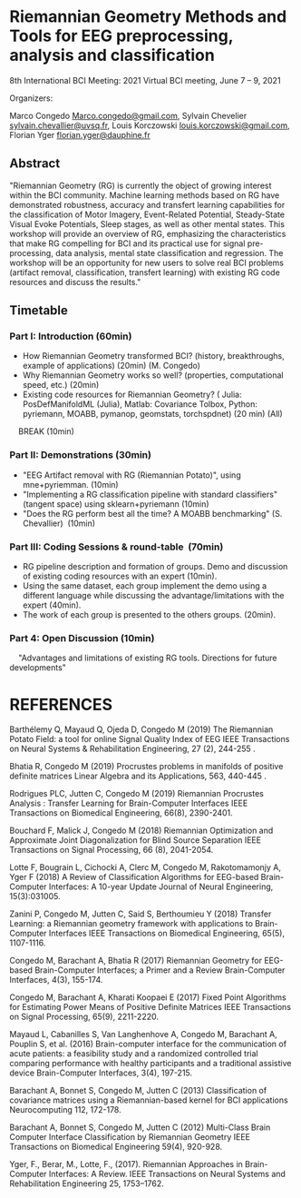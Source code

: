 # Riemannian Geometry Methods and Tools for EEG preprocessing, analysis and classification

8th International BCI Meeting: 2021 Virtual BCI meeting,
June 7 – 9, 2021

Organizers:

Marco Congedo <Marco.congedo@gmail.com>,
Sylvain Chevelier <sylvain.chevallier@uvsq.fr>,
Louis Korczowski <louis.korczowski@gmail.com>,
Florian Yger <florian.yger@dauphine.fr>


## Abstract
"Riemannian Geometry (RG) is currently the object of growing interest within the BCI community. Machine learning methods based on RG have demonstrated robustness, accuracy and transfert learning capabilities for the classification of Motor Imagery, Event-Related Potential, Steady-State Visual Evoke Potentials, Sleep stages, as well as other mental states. This workshop will provide an overview of RG, emphasizing the characteristics that make RG compelling for BCI and its practical use for signal pre-processing, data analysis, mental state classification and regression. The workshop will be an opportunity for new users to solve real BCI problems (artifact removal, classification, transfert learning) with existing RG code resources and discuss the results."


## Timetable

### Part I: Introduction (60min)
- How Riemannian Geometry transformed BCI? (history, breakthroughs, example of applications) (20min) (M. Congedo)
- Why Riemannian Geometry works so well? (properties, computational speed, etc.) (20min)
- Existing code resources for Riemannian Geometry? ( Julia: PosDefManifoldML (Julia), Matlab: Covariance Tolbox, Python: pyriemann, MOABB, pymanop, geomstats, torchspdnet) (20 min) (All)

    BREAK (10min)

### Part II: Demonstrations (30min)
- "EEG Artifact removal with RG (Riemannian Potato)", using mne+pyriemman. (10min)
- "Implementing a RG classification pipeline with standard classifiers" (tangent space) using sklearn+pyriemann (10min)
- "Does the RG perform best all the time? A MOABB benchmarking" (S. Chevallier)  (10min)

### Part III: Coding Sessions & round-table  (70min)
- RG pipeline description and formation of groups. Demo and discussion of existing coding resources with an expert (10min).
- Using the same dataset, each group implement the demo using a different language while discussing the advantage/limitations with the expert (40min).
- The work of each group is presented to the others groups. (20min).

### Part 4: Open Discussion (10min)
    "Advantages and limitations of existing RG tools. Directions for future developments" 


# REFERENCES

Barthélemy Q, Mayaud Q, Ojeda D, Congedo M (2019)
The Riemannian Potato Field: a tool for online Signal Quality Index of EEG
IEEE Transactions on Neural Systems & Rehabilitation Engineering, 27 (2), 244-255 .

Bhatia R, Congedo M (2019)
Procrustes problems in manifolds of positive definite matrices
Linear Algebra and its Applications, 563, 440-445 .

Rodrigues PLC, Jutten C, Congedo M (2019)
Riemannian Procrustes Analysis : Transfer Learning for Brain-Computer Interfaces
IEEE Transactions on Biomedical Engineering, 66(8), 2390-2401.

Bouchard F, Malick J, Congedo M (2018)
Riemannian Optimization and Approximate Joint Diagonalization for Blind Source Separation
IEEE Transactions on Signal Processing, 66 (8), 2041-2054.

Lotte F, Bougrain L, Cichocki A, Clerc M, Congedo M, Rakotomamonjy A, Yger F (2018)
A Review of Classification Algorithms for EEG-based Brain-Computer Interfaces: A 10-year Update
Journal of Neural Engineering, 15(3):031005.

Zanini P, Congedo M, Jutten C, Said S, Berthoumieu Y (2018)
Transfer Learning: a Riemannian geometry framework with applications to Brain-Computer Interfaces
IEEE Transactions on Biomedical Engineering, 65(5), 1107-1116.

Congedo M, Barachant A, Bhatia R (2017)
Riemannian Geometry for EEG-based Brain-Computer Interfaces; a Primer and a Review
Brain-Computer Interfaces, 4(3), 155-174.

Congedo M, Barachant A, Kharati Koopaei E (2017)
Fixed Point Algorithms for Estimating Power Means of Positive Definite Matrices
IEEE Transactions on Signal Processing, 65(9), 2211-2220.

Mayaud L, Cabanilles S, Van Langhenhove A, Congedo M, Barachant A, Pouplin S, et al. (2016)
Brain-computer interface for the communication of acute patients: a feasibility study and a randomized controlled trial comparing performance with healthy participants and a traditional assistive device
Brain-Computer Interfaces, 3(4), 197-215.

Barachant A, Bonnet S, Congedo M, Jutten C (2013)
Classification of covariance matrices using a Riemannian-based kernel for BCI applications
Neurocomputing 112, 172-178.

Barachant A, Bonnet S, Congedo M, Jutten C (2012)
Multi-Class Brain Computer Interface Classification by Riemannian Geometry
IEEE Transactions on Biomedical Engineering 59(4), 920-928.

Yger, F., Berar, M., Lotte, F., (2017).
Riemannian Approaches in Brain-Computer Interfaces: A Review.
IEEE Transactions on Neural Systems and Rehabilitation Engineering 25, 1753–1762. 